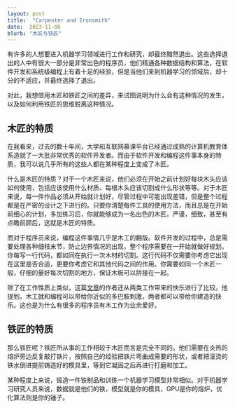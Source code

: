 ```yaml
---
layout: post
title:  "Carpenter and Ironsmith"
date:  2023-11-06
blurb: "木匠与铁匠"
---
```


有许多的人想要进入机器学习领域进行工作和研究，却最终黯然退出。这些选择退出的人中有很大一部分是非常出色的程序员，他们精通各种数据结构和算法，在软件开发和系统级编程上有着十足的经验，但是当他们来到机器学习的领域后，却十分的不适应，并最终选择了退出。

对此，我想借用木匠和铁匠之间的差异，来试图说明为什么会有这种情况的发生，以及如何利用铁匠的思维脱离这种情况。

## 木匠的特质

在我看来，过去的数十年间，大学和互联网慕课平台已经通过成熟的计算机教育体系造就了一大批非常优秀的软件开发者。而由于软件开发和编程这件事本身的特质，我可以说几乎所有的这些人都在某种程度上变成了木匠。

什么是木匠的特质？对于一个木匠来说，他们必须在开始之前计划好每块木头应该如何使用，包括应该使用什么材质、每根木头应该切割成什么形状等等。对于木匠来说，每一件作品必须从开始就计划好，尽管过程中可能出现差错，但是整个过程都是在严密的设计之下进行的。只要你清楚每件工具的使用方法，而且总是在开始前细心的计划，多加练习后，你就能够成为一名出色的木匠。严谨，细致，甚至有点瞻前顾后，这就是木匠的特质。

而对于程序员来说，编程这件事情几乎是木工的翻版。软件开发的过程中，总是需要处理各种细枝末节，防止边界情况的出现，整个程序需要在一开始就做好规划。你每写一行代码，都如同在执行一次木材的切割。这行代码不仅需要你考虑它出现在这里是否合适，更要你考虑它和其他代码之间的作用。你需要如同一个木匠一般，仔细的量好每次切割的地方，保证木板可以拼接在一起。

除了在工作性质上类似，这篇[文章](https://www.zainrizvi.io/blog/why-software-engineers-like-woodworking/)的作者还从两类工作带来的快乐进行了比较。他提到，木工就和编程可以带给你近似的多巴胺刺激，两者都可以带给你建造的快乐。这也是为什么有很多的程序员有木工作为业余爱好。

## 铁匠的特质

那么铁匠呢？铁匠所从事的工作相较于木匠而言是完全不同的。他们需要在炎热的熔炉旁边反复敲打铁片，按照自己的经验把铁片弯曲成需要的形状，或者把滚烫的铁水倒进提前铸造好的模具里，等到它凝固之后再进行打磨和加工。

某种程度上来说，锻造一件铁制品和训练一个机器学习模型非常相似。对于机器学习研究人员来说，数据就是他们的铁，模型就是你的模具，GPU是你的熔炉，优化算法则是你的锤子。